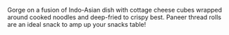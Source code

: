 Gorge on a fusion of Indo-Asian dish with cottage cheese cubes wrapped around cooked noodles and deep-fried to crispy best. Paneer thread rolls are an ideal snack to amp up your snacks table!